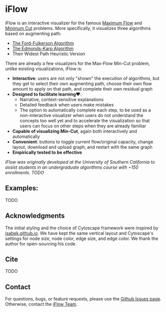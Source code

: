 # iFlow

iFlow is an interactive visualizer for the famous [Maximum Flow](https://en.wikipedia.org/wiki/Maximum_flow_problem) and [Minimum Cut](https://en.wikipedia.org/wiki/Minimum_cut) problems. More specifically, it visualizes three algorithms based on augmenting path:
- [The Ford-Fulkerson Algorithm](https://en.wikipedia.org/wiki/Ford%E2%80%93Fulkerson_algorithm)
- [The Edmonds-Karp Algorithm](https://en.wikipedia.org/wiki/Edmonds%E2%80%93Karp_algorithm)
- Their Widest Path Heuristic Version

There are already a few visualizers for the Max-Flow Min-Cut problem, unlike existing visualizations, iFlow is:
- **Interactive**: users are not only "shown" the execution of algorithms, but they get to select their own augmenting path, choose their own flow amount to apply on that path, and complete their own residual graph
- **Designed to facilitate learning**❤️:
  - Narrative, context-sensitive explanations
  - Detailed feedback when users make mistakes
  - The option to automatically complete each step, to be used as a non-interactive visualizer when users do not understand the concepts too well yet and to accelerate the visualization so that users can focus on other steps when they are already familiar
- **Capable of visualizing Min-Cut**, again both interactively and automatically
- **Convenient**: buttons to toggle current flow/original capacity, change layout, download and upload graph, and restart with the same graph
- **Empirically tested to be effective**

*iFlow was originally developed at the University of Southern California to assist students in an undergraduate algorithms course with ~150 enrollments. TODO*

## Examples:
TODO

## Acknowledgments
The initial styling and the choice of Cytoscape framework were inspired by [isabek.github.io](https://github.com/isabek/isabek.github.io). We have kept the same vertical layout and Cytoscape's settings for node size, node color, edge size, and edge color. We thank the author for open-sourcing his code.

## Cite
TODO

## Contact
For questions, bugs, or feature requests, please use the [Github Issues page](https://github.com/Maxflow-Visualization/iFlow/issues). Otherwise, contact the [iFlow Team](mailto:ymy@apache.org).